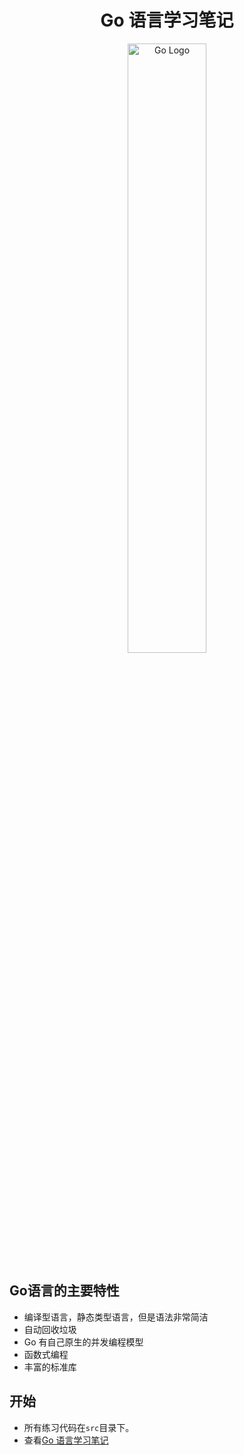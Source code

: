 <h1 align="center">
  Go 语言学习笔记
</h1>

<p align="center">
  <a href="https://github.com/golang/go">
    <img alt="Go Logo" src="https://upload.wikimedia.org/wikipedia/commons/2/23/Go_Logo_Aqua.svg" width="50%" height="">
  </a>
</p>

## Go语言的主要特性
- 编译型语言，静态类型语言，但是语法非常简洁
- 自动回收垃圾
- Go 有自己原生的并发编程模型
- 函数式编程
- 丰富的标准库

## 开始

- 所有练习代码在`src`目录下。
- 查看[Go 语言学习笔记](https://www.shipengqi.top/go-learn-demo)

